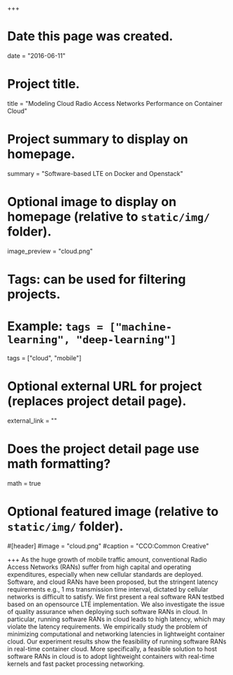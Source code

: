 +++
# Date this page was created.
date = "2016-06-11"

# Project title.
title = "Modeling Cloud Radio Access Networks Performance on Container Cloud"

# Project summary to display on homepage.
summary = "Software-based LTE on Docker and Openstack"

# Optional image to display on homepage (relative to `static/img/` folder).
image_preview = "cloud.png"

# Tags: can be used for filtering projects.
# Example: `tags = ["machine-learning", "deep-learning"]`
tags = ["cloud", "mobile"]

# Optional external URL for project (replaces project detail page).
external_link = ""

# Does the project detail page use math formatting?
math = true

# Optional featured image (relative to `static/img/` folder).
#[header]
#image = "cloud.png"
#caption = "CCO:Common Creative"

+++
As the huge growth of mobile traffic amount, conventional Radio Access Networks (RANs) suffer from high capital and operating expenditures, especially when new cellular standards are deployed. Software, and cloud RANs have been proposed, but the stringent latency requirements e.g., 1 ms transmission time interval, dictated by cellular networks is difficult to satisfy. We first present a real software RAN testbed based on an opensource LTE implementation. We also investigate the issue of quality assurance when deploying such software RANs in cloud. In particular, running software RANs in cloud leads to high latency, which may violate the latency requirements. We empirically study the problem of minimizing computational and networking latencies in lightweight container cloud. Our experiment results show the feasibility of running software RANs in real-time container cloud. More specifically, a feasible solution to host software RANs in cloud is to adopt lightweight containers with real-time kernels and fast packet processing networking.


